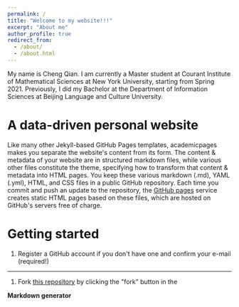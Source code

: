 ```yaml
---
permalink: /
title: "Welcome to my website!!!"
excerpt: "About me"
author_profile: true
redirect_from: 
  - /about/
  - /about.html
---
```


My name is Cheng Qian. I am currently a Master student at Courant Institute of Mathematical Sciences at New York University, starting from Spring 2021. Previously, I did my Bachelor at the Department of Information Sciences at Beijing Language and Culture University.

A data-driven personal website
======
Like many other Jekyll-based GitHub Pages templates, academicpages makes you separate the website's content from its form. The content & metadata of your website are in structured markdown files, while various other files constitute the theme, specifying how to transform that content & metadata into HTML pages. You keep these various markdown (.md), YAML (.yml), HTML, and CSS files in a public GitHub repository. Each time you commit and push an update to the repository, the [GitHub pages](https://pages.github.com/) service creates static HTML pages based on these files, which are hosted on GitHub's servers free of charge.



Getting started
======
1. Register a GitHub account if you don't have one and confirm your e-mail (required!)
---
1. Fork [this repository](https://github.com/academicpages/academicpages.github.io) by clicking the "fork" button in the 



**Markdown generator**

